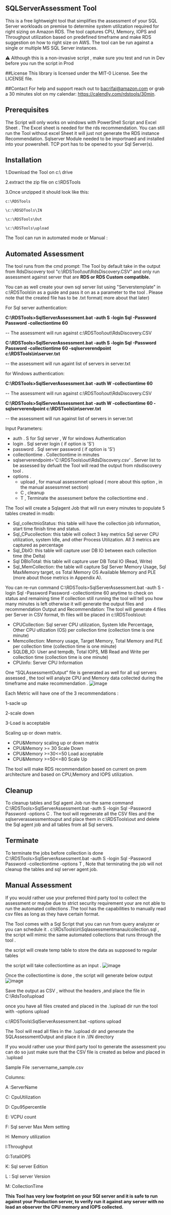 ## SQLServerAssessment Tool 
This is a free lightweight tool that simplifies the assessment of your SQL Server workloads on premise to determine system utilization required for
right sizing on Amazon RDS.
The tool captures CPU, Memory, IOPS and Throughput utilization based on predefined timeframe and make RDS suggestion on how to right size on AWS.
The tool can be run against a single or multiple MS SQL Server instances.

⚠️ Although this is a non-invasive script , make sure you test and run in Dev before you run the script in Prod 

##License
This library is licensed under the MIT-0 License. See the LICENSE file.

##Contact 
For help and support reach out to bacrifai@amazon.com or grab a 30 minutes slot on my calendar:
https://calendly.com/rdstools/30min.

## Prerequisites
The Script will only works on windows with PowerShell Script and Excel Sheet . The Excel sheet is needed for the rds recommendation. You can still run the Tool without excel Sheet it will just not generate the RDS instance Recommendation. Sqlserver Module needed to be importnaed and installed into your powershell. TCP port has to be opened to your Sql Server(s).
## Installation
1.Download the Tool on c:\ drive 

2.extract the zip file on c:\RDSTools

3.Once unzipped it should look like this:

    c:\RDSTools
     
    \c:\RDSDTools\IN
    
    \c:\RDSTools\Out
    
    \c:\RDSTools\upload
     
The Tool can run in automated mode or Manual :

## Automated Assessment 
The tool runs from the cmd prompt:
The Tool  by default take in the output from RdsDiscovery tool "c:\RDSTool\out\RdsDiscovery.CSV" and only run assessment against server that are **RDS or RDS Custom compatible.**

You can as well create your own sql server list using "Serverstemplate" in c:\RDSTools\in as a guide and pass it on as a parameter to the tool .
Please note that the created file has to be .txt format( more about that later) 

For Sql server authentication:

**C:\RDSTools>SqlServerAssessment.bat -auth S -login Sql -Password Password -collectiontime 60**

 -- The assessment will run against c:\RDSTool\out\RdsDiscovery.CSV
 
 **C:\RDSTools>SqlServerAssessment.bat -auth S -login Sql -Password Password -collectiontime 60 -sqlserverendpoint c:\RDSTools\in\server.txt** 

-- the assessment will run againt list of servers in  server.txt

for Windows authentication:

 **C:\RDSTools>SqlServerAssessment.bat -auth W -collectiontime 60**

 -- The assessment will run against c:\RDSTool\out\RdsDiscovery.CSV
 
**C:\RDSTools>SqlServerAssessment.bat -auth W -collectiontime 60 -sqlserverendpoint c:\RDSTools\in\server.txt**

-- the assessment will run against list of servers in  server.txt

Input Parameters:

* auth    . S for Sql server , W for windows Authentication
* login   . Sql server login ( if option is 'S')
* password . Sql server password ( if option is 'S')
* collectiontime . Collectiontime in minutes 
* sqlserverendpoint='C:\RDSTools\out\RdsDiscovery.csv'  . Server list to be assessed by defualt the Tool will read the output from rdsdiscovery tool .
* options  . 
    * upload , for manual assessmnet upload ( more about this option , in the manual assessmnet section)
    * C  , cleanup
    * T , Terminate the assessment before the collectiontime end .
    
The Tool will create a Sqlagent Job that will run every minutes to populate 5 tables created in msdb:

* Sql_collectnioStatus: this table will have the collection job information, start time finish time and status.
* Sql_CPucollection: this table will collect 3 key metrics Sql server CPU utilization, system Idle, and other Process Utilization. All 3 metrics are captured as percentage
* Sql_DbIO: this table will capture user DB IO between each collection time (the Delta)
* Sql DBIoTotal: this table will capture user DB Total IO (Read, Write)
* Sql_MemCollection: the table will capture Sql Server Memory Usage, Sql MaxMemory target, os Total Memory OS Available Memory and PLE (more about those metrics in Appendix A).

You can re-run command C:\RDSTools>SqlServerAssessment.bat -auth S -login Sql -Password Password -collectiontime 60  anytime to check on status and remaining time 
If collection still running the tool will tell you how many minutes is left  otherwise it will generate the output files and recommendation
Output and Recommendation:
The tool will generate 4 files per Server in CSV format, th files will be placed in c:\RDSTools\out\:

* CPUCollection: Sql server CPU utilization, System Idle Percentage, Other CPU utlization (OS) per collection time (collection time is one minute)
* Memcollection: Memory usage, Target Memory, Total Memory and PLE per collection time (collection time is one minute)
* SQLDB_IO: User and tempdb, Total IOPS, MB Read and Write per collection time (collection time is one minute)
* CPUinfo: Server CPU Information 

One “SQLAssessmentOutput” file  is generated as well for all  sql servers assessed , the tool will analyze CPU and Memory data collected during the timeframe and make recommendation .
![image](https://user-images.githubusercontent.com/95581204/210282135-52584f43-32f0-4fb0-8477-8f954e3ba892.png)

Each Metric will have one of the 3 recommendations :

1-sacle up

2-scale down

3-Load is acceptable

Scaling up or down matrix.
* CPU&Memory scaling up or down matrix
* CPU&Memory >= 30 Scale Down
* CPU&Memory >=30<=50 Load acceptable
* CPU&Memory >=50<=80 Scale Up

The tool will make RDS recommendation based on current on prem architecture and  based on CPU,Memory and IOPS utilization.
 

## Cleanup
To cleanup tables and Sql agent Job run the same command C:\RDSTools>SqlServerAssessment.bat -auth S -login Sql -Password Password -options C . The tool will regenerate all the CSV files and the sqlserverassessmentouput and place them in c:\RDSTools\out and delete the Sql agent job and all tables from all Sql servers.

## Terminate 
To terminate the jobs before  collection is done  C:\RDSTools>SqlServerAssessment.bat -auth S -login Sql -Password Password -collectiontime -options T , Note that terminating the job will not cleanup  the tables and sql server agent job.

## Manual  Assessment 

If you would rather use your preferred third party tool to collect the assessment or maybe due to strict security requirement your are not able to run the automated collections .The tool has the capabilities to manually read csv files as long as they have certain format.

The Tool comes with a Sql Script that you can run from query analyzer or  you can schedule it  . c:\RDsTools\in\Sqlassessmentmanaulcollection.sql , the script will mimic the same automated collections that runs through the tool . 

the script will create temp table to store the data as supposed to regular tables 

the script will take collectiontime as an input .
![image](https://user-images.githubusercontent.com/95581204/210281908-bc6d8423-6cf2-4235-a62a-17b2945e6f13.png)


Once the collectiontime is  done , the script will generate below output 
![image](https://user-images.githubusercontent.com/95581204/210281948-f8bcbea9-b32e-4525-b0b6-6836588ff27c.png)

Save the output as CSV , without the headers ,and place the file in C:\RdsTool\upload 

once you have all files created and placed in the .\upload dir  run the tool with -options upload 

c:\RDSTools\SqlServerAssessment.bat  -options upload

The Tool will read all files in the .\upload dir and generate the SQLAssessmentOutput  and place it in .\IN directory

If you would rather use your third party tool to generate the assessment  you can do so just make sure that the CSV file is created as below and placed in .\upload

Sample File :servername_sample.csv

Columns:

A :ServerName

C: CpuUtilization

D: Cpu95percentile

E: VCPU count

F: Sql server Max Mem setting

H: Memory utilization

I:Throughput

G:TotalIOPS

K: Sql server Edition

L : Sql server Version

M: CollectionTime

**This Tool has very low footprint on your SQl server and it is safe to run against your Production server, to verify run it against any server with no load an observer the CPU memory and IOPS collected.**
